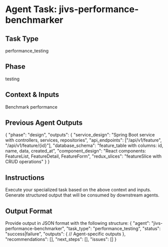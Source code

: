 # Agent Task: jivs-performance-benchmarker

## Task Type
performance_testing

## Phase
testing

## Context & Inputs
Benchmark performance

## Previous Agent Outputs
{
  "phase": "design",
  "outputs": {
    "service_design": "Spring Boot service with controllers, services, repositories",
    "api_endpoints": ["/api/v1/feature", "/api/v1/feature/{id}"],
    "database_schema": "feature_table with columns: id, name, data, created_at",
    "component_design": "React components: FeatureList, FeatureDetail, FeatureForm",
    "redux_slices": "featureSlice with CRUD operations"
  }
}

## Instructions
Execute your specialized task based on the above context and inputs.
Generate structured output that will be consumed by downstream agents.

## Output Format
Provide output in JSON format with the following structure:
{
  "agent": "jivs-performance-benchmarker",
  "task_type": "performance_testing",
  "status": "success|failure",
  "outputs": {
    // Agent-specific outputs
  },
  "recommendations": [],
  "next_steps": [],
  "issues": []
}
